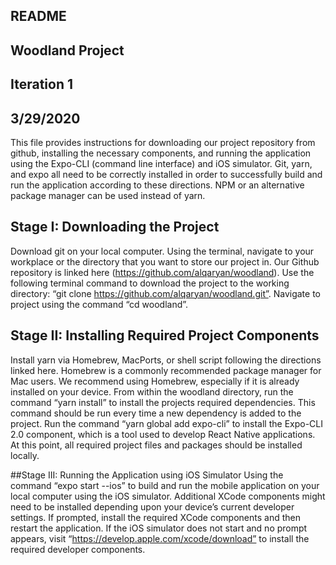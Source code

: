 ## README
## Woodland Project 
## Iteration 1
## 3/29/2020

This file provides instructions for downloading our project repository from github, installing the necessary components, and running the application using the Expo-CLI (command line interface) and iOS simulator. Git, yarn, and expo all need to be correctly installed in order to successfully build and run the application according to these directions. NPM or an alternative package manager can be used instead of yarn.



## Stage I: Downloading the Project
Download git on your local computer.
Using the terminal, navigate to your workplace or the directory that you want to store our project in. Our Github repository is linked here (https://github.com/alqaryan/woodland).
Use the following terminal command to download the project to the working directory: 
“git clone https://github.com/alqaryan/woodland.git”.
Navigate to project using the command “cd woodland”.

## Stage II: Installing Required Project Components
Install yarn via Homebrew, MacPorts, or shell script following the directions linked here. Homebrew is a commonly recommended package manager for Mac users. We recommend using Homebrew, especially if it is already installed on your device.
From within the woodland directory, run the command “yarn install” to install the projects required dependencies. This command should be run every time a new dependency is added to the project.
Run the command “yarn global add expo-cli” to install the Expo-CLI 2.0 component, which is a tool used to develop React Native applications. At this point, all required project files and packages should be installed locally.

##Stage III: Running the Application using iOS Simulator
Using the command “expo start --ios” to build and run the mobile application on your local computer using the iOS simulator. 
Additional XCode components might need to be installed depending upon your device’s current developer settings. If prompted, install the required XCode components and then restart the application. If the iOS simulator does not start and no prompt appears, visit “https://develop.apple.com/xcode/download” to install the required developer components.

